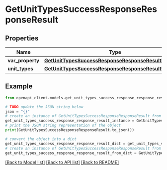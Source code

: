 # GetUnitTypesSuccessResponseResponseResult


## Properties

Name | Type | Description | Notes
------------ | ------------- | ------------- | -------------
**var_property** | [**GetUnitTypesSuccessResponseResponseResultProperty**](GetUnitTypesSuccessResponseResponseResultProperty.md) |  | 
**unit_types** | [**GetUnitTypesSuccessResponseResponseResultUnitTypes**](GetUnitTypesSuccessResponseResponseResultUnitTypes.md) |  | 

## Example

```python
from openapi_client.models.get_unit_types_success_response_response_result import GetUnitTypesSuccessResponseResponseResult

# TODO update the JSON string below
json = "{}"
# create an instance of GetUnitTypesSuccessResponseResponseResult from a JSON string
get_unit_types_success_response_response_result_instance = GetUnitTypesSuccessResponseResponseResult.from_json(json)
# print the JSON string representation of the object
print(GetUnitTypesSuccessResponseResponseResult.to_json())

# convert the object into a dict
get_unit_types_success_response_response_result_dict = get_unit_types_success_response_response_result_instance.to_dict()
# create an instance of GetUnitTypesSuccessResponseResponseResult from a dict
get_unit_types_success_response_response_result_from_dict = GetUnitTypesSuccessResponseResponseResult.from_dict(get_unit_types_success_response_response_result_dict)
```
[[Back to Model list]](../README.md#documentation-for-models) [[Back to API list]](../README.md#documentation-for-api-endpoints) [[Back to README]](../README.md)


